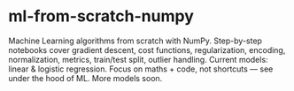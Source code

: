 # ml-from-scratch-numpy
Machine Learning algorithms from scratch with NumPy. Step-by-step notebooks cover gradient descent, cost functions, regularization, encoding, normalization, metrics, train/test split, outlier handling. Current models: linear &amp; logistic regression. Focus on maths + code, not shortcuts — see under the hood of ML. More models soon.

